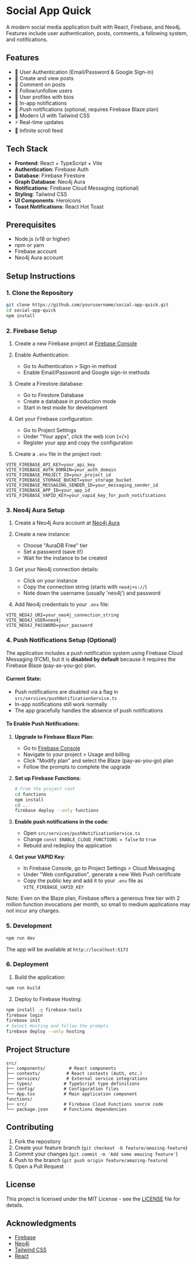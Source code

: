 # Social App Quick

A modern social media application built with React, Firebase, and Neo4j. Features include user authentication, posts, comments, a following system, and notifications.

## Features

- 🔐 User Authentication (Email/Password & Google Sign-in)
- 📝 Create and view posts
- 💬 Comment on posts
- 👥 Follow/unfollow users
- 👤 User profiles with bios
- 🔔 In-app notifications
- 📱 Push notifications (optional, requires Firebase Blaze plan)
- 🎨 Modern UI with Tailwind CSS
- ⚡ Real-time updates
- 🔄 Infinite scroll feed

## Tech Stack

- **Frontend**: React + TypeScript + Vite
- **Authentication**: Firebase Auth
- **Database**: Firebase Firestore
- **Graph Database**: Neo4j Aura
- **Notifications**: Firebase Cloud Messaging (optional)
- **Styling**: Tailwind CSS
- **UI Components**: Heroicons
- **Toast Notifications**: React Hot Toast

## Prerequisites

- Node.js (v18 or higher)
- npm or yarn
- Firebase account
- Neo4j Aura account

## Setup Instructions

### 1. Clone the Repository

```bash
git clone https://github.com/yourusername/social-app-quick.git
cd social-app-quick
npm install
```

### 2. Firebase Setup

1. Create a new Firebase project at [Firebase Console](https://console.firebase.google.com/)
2. Enable Authentication:
   - Go to Authentication > Sign-in method
   - Enable Email/Password and Google sign-in methods

3. Create a Firestore database:
   - Go to Firestore Database
   - Create a database in production mode
   - Start in test mode for development

4. Get your Firebase configuration:
   - Go to Project Settings
   - Under "Your apps", click the web icon (</>)
   - Register your app and copy the configuration

5. Create a `.env` file in the project root:
```env
VITE_FIREBASE_API_KEY=your_api_key
VITE_FIREBASE_AUTH_DOMAIN=your_auth_domain
VITE_FIREBASE_PROJECT_ID=your_project_id
VITE_FIREBASE_STORAGE_BUCKET=your_storage_bucket
VITE_FIREBASE_MESSAGING_SENDER_ID=your_messaging_sender_id
VITE_FIREBASE_APP_ID=your_app_id
VITE_FIREBASE_VAPID_KEY=your_vapid_key_for_push_notifications
```

### 3. Neo4j Aura Setup

1. Create a Neo4j Aura account at [Neo4j Aura](https://neo4j.com/cloud/platform/aura-graph-database/)
2. Create a new instance:
   - Choose "AuraDB Free" tier
   - Set a password (save it!)
   - Wait for the instance to be created

3. Get your Neo4j connection details:
   - Click on your instance
   - Copy the connection string (starts with `neo4j+s://`)
   - Note down the username (usually 'neo4j') and password

4. Add Neo4j credentials to your `.env` file:
```env
VITE_NEO4J_URI=your_neo4j_connection_string
VITE_NEO4J_USER=neo4j
VITE_NEO4J_PASSWORD=your_password
```

### 4. Push Notifications Setup (Optional)

The application includes a push notification system using Firebase Cloud Messaging (FCM), but it is **disabled by default** because it requires the Firebase Blaze (pay-as-you-go) plan.

#### Current State:
- Push notifications are disabled via a flag in `src/services/pushNotificationService.ts`
- In-app notifications still work normally
- The app gracefully handles the absence of push notifications

#### To Enable Push Notifications:

1. **Upgrade to Firebase Blaze Plan**:
   - Go to [Firebase Console](https://console.firebase.google.com/)
   - Navigate to your project > Usage and billing
   - Click "Modify plan" and select the Blaze (pay-as-you-go) plan
   - Follow the prompts to complete the upgrade

2. **Set up Firebase Functions**:
   ```bash
   # From the project root
   cd functions
   npm install
   cd ..
   firebase deploy --only functions
   ```

3. **Enable push notifications in the code**:
   - Open `src/services/pushNotificationService.ts`
   - Change `const ENABLE_CLOUD_FUNCTIONS = false` to `true`
   - Rebuild and redeploy the application

4. **Get your VAPID Key**:
   - In Firebase Console, go to Project Settings > Cloud Messaging
   - Under "Web configuration", generate a new Web Push certificate
   - Copy the public key and add it to your `.env` file as `VITE_FIREBASE_VAPID_KEY`

Note: Even on the Blaze plan, Firebase offers a generous free tier with 2 million function invocations per month, so small to medium applications may not incur any charges.

### 5. Development

```bash
npm run dev
```

The app will be available at `http://localhost:5173`

### 6. Deployment

1. Build the application:
```bash
npm run build
```

2. Deploy to Firebase Hosting:
```bash
npm install -g firebase-tools
firebase login
firebase init
# Select Hosting and follow the prompts
firebase deploy --only hosting
```

## Project Structure

```
src/
├── components/         # React components
├── contexts/          # React contexts (Auth, etc.)
├── services/          # External service integrations
├── types/            # TypeScript type definitions
├── config/           # Configuration files
└── App.tsx           # Main application component
functions/
├── src/              # Firebase Cloud Functions source code
└── package.json      # Functions dependencies
```

## Contributing

1. Fork the repository
2. Create your feature branch (`git checkout -b feature/amazing-feature`)
3. Commit your changes (`git commit -m 'Add some amazing feature'`)
4. Push to the branch (`git push origin feature/amazing-feature`)
5. Open a Pull Request

## License

This project is licensed under the MIT License - see the [LICENSE](LICENSE) file for details.

## Acknowledgments

- [Firebase](https://firebase.google.com/)
- [Neo4j](https://neo4j.com/)
- [Tailwind CSS](https://tailwindcss.com/)
- [React](https://reactjs.org/)
